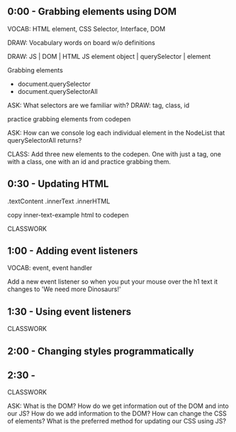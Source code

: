 ## 0:00 - Grabbing elements using DOM
VOCAB: HTML element, CSS Selector, Interface, DOM

DRAW: Vocabulary words on board w/o definitions

DRAW:
JS                | DOM            | HTML
JS element object | querySelector  | element

Grabbing elements
- document.querySelector
- document.querySelectorAll

ASK: What selectors are we familiar with?
DRAW: tag, class, id

practice grabbing elements from codepen

ASK: How can we console log each individual element in the NodeList that querySelectorAll returns?

CLASS: Add three new elements to the codepen. One with just a tag, one with a class, one with an id and practice grabbing them.



## 0:30 - Updating HTML

.textContent
.innerText
.innerHTML

copy inner-text-example html to codepen


CLASSWORK

## 1:00 - Adding event listeners
VOCAB: event, event handler

Add a new event listener so when you put your mouse over the h1 text it changes to 'We need more Dinosaurs!'

## 1:30 - Using event listeners
CLASSWORK

## 2:00 - Changing styles programmatically

## 2:30 - 
CLASSWORK

ASK: 
What is the DOM?
How do we get information out of the DOM and into our JS?
How do we add information to the DOM?
How can change the CSS of elements?
What is the preferred method for updating our CSS using JS?






